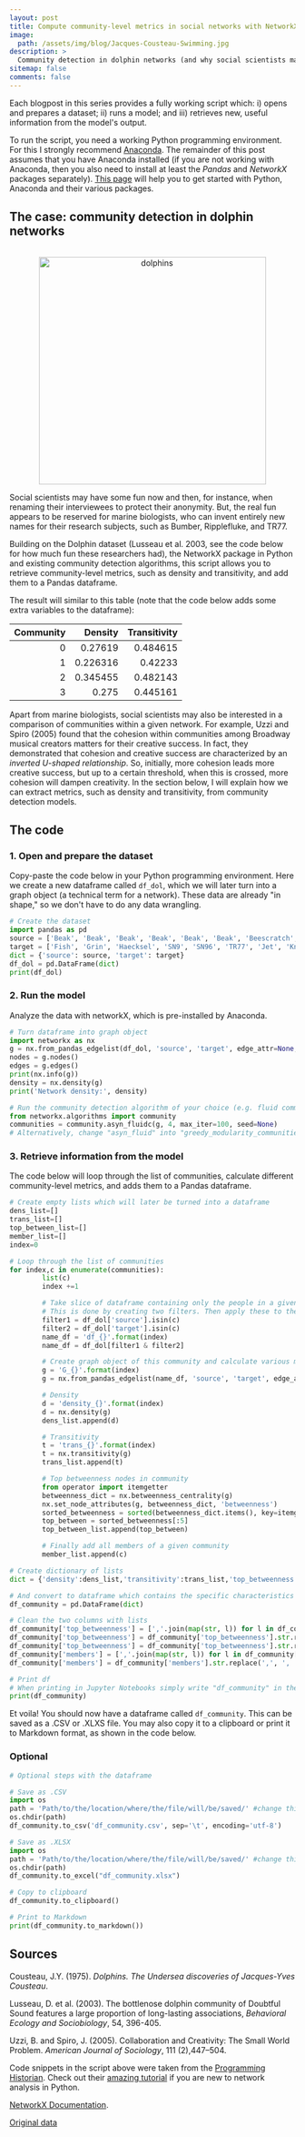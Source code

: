 ```yaml
---
layout: post
title: Compute community-level metrics in social networks with NetworkX
image:
  path: /assets/img/blog/Jacques-Cousteau-Swimming.jpg
description: >
  Community detection in dolphin networks (and why social scientists may be interested).
sitemap: false
comments: false
---
```


Each blogpost in this series provides a fully working script which: i) opens and prepares a dataset; ii) runs a model; and iii) retrieves new, useful information from the model's output.

To run the script, you need a working Python programming environment. For this I strongly recommend [Anaconda](https://www.anaconda.com/). The remainder of this post assumes that you have Anaconda installed (if you are not working with Anaconda, then you also need to install at least the _Pandas_ and _NetworkX_ packages separately). [This page](https://renswilderom.github.io/blog/python/2021-11-19-How-to-get-started-with-Python/) will help you to get started with Python, Anaconda and their various packages.   

## The case: community detection in dolphin networks

<p align="center">
<img src="/assets/img/blog/dolphins.svg" alt="dolphins" width="400" style="padding-top: 15px;"/>
</p>

Social scientists may have some fun now and then, for instance, when renaming their interviewees to protect their anonymity. But, the real fun appears to be reserved for marine biologists, who can invent entirely new names for their research subjects, such as Bumber, Ripplefluke, and TR77.

Building on the Dolphin dataset (Lusseau et al. 2003, see the code below for how much fun these researchers had), the NetworkX package in Python and existing community detection algorithms, this script allows you to retrieve community-level metrics, such as density and transitivity, and add them to a Pandas dataframe.

The result will similar to this table (note that the code below adds some extra variables to the dataframe):

|Community    |   Density |   Transitivity |
|---:|----------:|---------------:|
|  0 |  0.27619  |       0.484615 |
|  1 |  0.226316 |       0.42233  |
|  2 |  0.345455 |       0.482143 |
|  3 |  0.275    |       0.445161 |


Apart from marine biologists, social scientists may also be interested in a comparison of communities within a given network. For example, Uzzi and Spiro (2005) found that the cohesion within communities among Broadway musical creators matters for their creative success. In fact, they demonstrated that cohesion and creative success are characterized by an _inverted U-shaped relationship_. So, initially, more cohesion leads more creative success, but up to a certain threshold, when this is crossed, more cohesion will dampen creativity. In the section below, I will explain how we can extract metrics, such as density and transitivity, from community detection models.

## The code

### 1. Open and prepare the dataset

Copy-paste the code below in your Python programming environment. Here we create a new dataframe called ```df_dol```, which we will later turn into a graph object (a technical term for a network). These data are already "in shape," so we don't have to do any data wrangling.

```python
# Create the dataset
import pandas as pd
source = ['Beak', 'Beak', 'Beak', 'Beak', 'Beak', 'Beak', 'Beescratch', 'Beescratch', 'Beescratch', 'Beescratch', 'Beescratch', 'Beescratch', 'Beescratch', 'Beescratch', 'Bumper', 'Bumper', 'Bumper', 'Bumper', 'CCL', 'CCL', 'CCL', 'Cross', 'DN16', 'DN16', 'DN16', 'DN16', 'DN21', 'DN21', 'DN21', 'DN21', 'DN21', 'DN21', 'DN63', 'DN63', 'DN63', 'DN63', 'DN63', 'Double', 'Double', 'Double', 'Double', 'Double', 'Feather', 'Feather', 'Feather', 'Feather', 'Feather', 'Fish', 'Fish', 'Fish', 'Five', 'Fork', 'Gallatin', 'Gallatin', 'Gallatin', 'Gallatin', 'Gallatin', 'Grin', 'Grin', 'Grin', 'Grin', 'Grin', 'Grin', 'Grin', 'Grin', 'Grin', 'Grin', 'Haecksel', 'Haecksel', 'Haecksel', 'Haecksel', 'Haecksel', 'Haecksel', 'Hook', 'Hook', 'Hook', 'Hook', 'Hook', 'Jet', 'Jet', 'Jet', 'Jet', 'Jet', 'Jonah', 'Jonah', 'Jonah', 'Jonah', 'Jonah', 'Jonah', 'Knit', 'Knit', 'Kringel', 'Kringel', 'Kringel', 'Kringel', 'Kringel', 'Kringel', 'MN105', 'MN105', 'MN105', 'MN105', 'MN105', 'MN60', 'MN60', 'MN60', 'MN83', 'MN83', 'MN83', 'Mus', 'Mus', 'Notch', 'Oscar', 'Oscar', 'Patchback', 'Patchback', 'Patchback', 'Patchback', 'Patchback', 'PL', 'PL', 'Ripplefluke', 'Scabs', 'Scabs', 'Scabs', 'Scabs', 'Scabs', 'Scabs', 'Shmuddel', 'Shmuddel', 'Shmuddel', 'SN100', 'SN100', 'SN100', 'SN100', 'SN4', 'SN4', 'SN4', 'SN4', 'SN63', 'SN63', 'SN63', 'SN63', 'SN89', 'SN9', 'SN90', 'SN90', 'SN96', 'SN96', 'Stripes', 'Stripes', 'Topless', 'Topless', 'Topless', 'TR120', 'TR82', 'TR99', 'Trigger', 'TSN83', 'Upbang']
target = ['Fish', 'Grin', 'Haecksel', 'SN9', 'SN96', 'TR77', 'Jet', 'Knit', 'Notch', 'Number1', 'Oscar', 'SN100', 'SN90', 'Upbang', 'Fish', 'SN96', 'Thumper', 'Zipfel', 'Double', 'Grin', 'Zap', 'Trigger', 'Feather', 'Gallatin', 'Wave', 'Web', 'Feather', 'Gallatin', 'Jet', 'Upbang', 'Wave', 'Web', 'Knit', 'Number1', 'PL', 'SN9', 'Upbang', 'Kringel', 'Oscar', 'SN4', 'Topless', 'Zap', 'Gallatin', 'Jet', 'Ripplefluke', 'SN90', 'Web', 'Patchback', 'SN96', 'TR77', 'Trigger', 'Scabs', 'Jet', 'Ripplefluke', 'SN90', 'Upbang', 'Web', 'Hook', 'MN83', 'Scabs', 'Shmuddel', 'SN4', 'SN63', 'SN9', 'Stripes', 'TR99', 'TSN103', 'Jonah', 'MN83', 'SN9', 'Topless', 'Vau', 'Zap', 'Kringel', 'Scabs', 'SN4', 'SN63', 'TR99', 'MN23', 'Mus', 'Number1', 'Quasi', 'Web', 'Kringel', 'MN105', 'MN83', 'Patchback', 'Topless', 'Trigger', 'PL', 'Upbang', 'Oscar', 'SN100', 'SN63', 'Thumper', 'TR77', 'TR99', 'Patchback', 'Scabs', 'SN4', 'Topless', 'Trigger', 'SN100', 'Topless', 'Trigger', 'Patchback', 'Topless', 'Trigger', 'Notch', 'Number1', 'Number1', 'PL', 'TR77', 'SMN5', 'Stripes', 'Topless', 'Trigger', 'TSN103', 'SN96', 'TR77', 'Zig', 'Shmuddel', 'SN4', 'SN63', 'SN9', 'Stripes', 'TR99', 'SN4', 'Thumper', 'TR88', 'SN4', 'SN89', 'SN9', 'Zap', 'SN9', 'Stripes', 'Topless', 'Zipfel', 'Stripes', 'Thumper', 'TSN103', 'Whitetip', 'Web', 'TSN103', 'Upbang', 'Web', 'TR77', 'TR99', 'TR120', 'TSN83', 'TR99', 'Trigger', 'Zap', 'TR88', 'Web', 'Trigger', 'Vau', 'Zipfel', 'Web']
dict = {'source': source, 'target': target}
df_dol = pd.DataFrame(dict)    
print(df_dol)

```

### 2. Run the model

Analyze the data with networkX, which is pre-installed by Anaconda.

```python
# Turn dataframe into graph object
import networkx as nx
g = nx.from_pandas_edgelist(df_dol, 'source', 'target', edge_attr=None, create_using=nx.Graph())
nodes = g.nodes()
edges = g.edges()
print(nx.info(g))
density = nx.density(g)
print('Network density:', density)

# Run the community detection algorithm of your choice (e.g. fluid communities or greedy modularity)
from networkx.algorithms import community
communities = community.asyn_fluidc(g, 4, max_iter=100, seed=None)
# Alternatively, change "asyn_fluid" into "greedy_modularity_communities"
```

### 3. Retrieve information from the model

The code below will loop through the list of communities, calculate different community-level metrics, and adds them to a Pandas dataframe.

```python
# Create empty lists which will later be turned into a dataframe
dens_list=[]
trans_list=[]
top_between_list=[]
member_list=[]
index=0

# Loop through the list of communities
for index,c in enumerate(communities):
        list(c)
        index +=1

        # Take slice of dataframe containing only the people in a given community
        # This is done by creating two filters. Then apply these to the original df_dol
        filter1 = df_dol['source'].isin(c)
        filter2 = df_dol['target'].isin(c)
        name_df = 'df_{}'.format(index)
        name_df = df_dol[filter1 & filter2]

        # Create graph object of this community and calculate various metrics
        g = 'G_{}'.format(index)
        g = nx.from_pandas_edgelist(name_df, 'source', 'target', edge_attr=None, create_using=nx.Graph())

        # Density
        d = 'density_{}'.format(index)
        d = nx.density(g)
        dens_list.append(d)

        # Transitivity
        t = 'trans_{}'.format(index)
        t = nx.transitivity(g)
        trans_list.append(t)

        # Top betweenness nodes in community
        from operator import itemgetter
        betweenness_dict = nx.betweenness_centrality(g)
        nx.set_node_attributes(g, betweenness_dict, 'betweenness')
        sorted_betweenness = sorted(betweenness_dict.items(), key=itemgetter(1), reverse=True)
        top_between = sorted_betweenness[:5]
        top_between_list.append(top_between)

        # Finally add all members of a given community
        member_list.append(c)

# Create dictionary of lists        
dict = {'density':dens_list,'transitivity':trans_list,'top_betweenness':top_between_list, 'members':member_list}

# And convert to dataframe which contains the specific characteristics of each community
df_community = pd.DataFrame(dict)

# Clean the two columns with lists
df_community['top_betweenness'] = [','.join(map(str, l)) for l in df_community['top_betweenness']]
df_community['top_betweenness'] = df_community['top_betweenness'].str.replace('(', ' ')
df_community['top_betweenness'] = df_community['top_betweenness'].str.replace(')', '')
df_community['members'] = [','.join(map(str, l)) for l in df_community['members']]
df_community['members'] = df_community['members'].str.replace(',', ', ')

# Print df
# When printing in Jupyter Notebooks simply write "df_community" in the bottom of a cell without "print()"
print(df_community)
```
Et voila! You should now have a dataframe called ```df_community```. This can be saved as a .CSV or .XLXS file. You may also copy it to a clipboard or print it to Markdown format, as shown in the code below.

### Optional

```python
# Optional steps with the dataframe

# Save as .CSV
import os
path = 'Path/to/the/location/where/the/file/will/be/saved/' #change this to the relevant or preferred location on your computer
os.chdir(path)
df_community.to_csv('df_community.csv', sep='\t', encoding='utf-8')

# Save as .XLSX
import os
path = 'Path/to/the/location/where/the/file/will/be/saved/' #change this to the relevant or preferred location on your computer
os.chdir(path)
df_community.to_excel("df_community.xlsx")

# Copy to clipboard
df_community.to_clipboard()

# Print to Markdown
print(df_community.to_markdown())
```


## Sources

Cousteau, J.Y. (1975). _Dolphins. The Undersea discoveries of Jacques-Yves Cousteau_.

Lusseau, D. et al. (2003). The bottlenose dolphin community of Doubtful Sound features a large proportion of long-lasting associations, _Behavioral Ecology and Sociobiology_, 54, 396-405.

Uzzi, B. and Spiro, J. (2005). Collaboration and Creativity: The Small
World Problem. _American Journal of Sociology_, 111 (2),447–504.

Code snippets in the script above were taken from the [Programming Historian](https://programminghistorian.org/). Check out their [amazing tutorial](https://programminghistorian.org/en/lessons/exploring-and-analyzing-network-data-with-python) if you are new to network analysis in Python.

[NetworkX Documentation](https://networkx.org/).

[Original data](http://www-personal.umich.edu/~mejn/netdata/)

<!-- ## Inverted Sidebars
The colors on the sidebar can now be inverted to allow brighter sidebar images. This can be enabled per-page in the fort matter:

```yml
invert_sidebar: true
```


## Code Block Headers
Code blocks can now have headers:

~~~js
// file: 'hello-world.js'
console.log('Hello World!');
~~~

Headers are added by making the first line a comment of the form `(file|title): ['"].*['"]`, e.g.:

    ~~~js
    // file: 'hello-world.js'
    console.log('Hello World!');
    ~~~

Code blocks with and without headers now also come with a copy button.
In the case of header-less code blocks, the button only shows on hover to prevent potential overlap.


## Resume Download Buttons
Resumes can now have download buttons:

![Download Buttons](/assets/img/blog/9.1.0-3.png){:.border.lead width="1776" height="258" loading="lazy"}

Resumes can now have download buttons.
{:.figcaption}

The documentation has been updated with a chapter on [how to configure the buttons](/docs/basics/#downloads).


## SERP Breadcrumbs
Added breadcrumbs above page title:

![Breadcrumbs](/assets/img/blog/9.1.0-2.png){:.border.lead width="1588" height="164" loading="lazy"}

Bread crumbs are now shown above each page title.
{:.figcaption}

Note that this requires a [directory-like URL structure](https://qwtel.com/posts/software/urls-are-directories/) on your entire site,
otherwise the intermediate links will point to nonexisting sites.

On a side note, Hydejack now has built-in tooltips for abbreviations like SERP (activated via tap/click).
See [Example Content](/blog/hyde/2012-02-07-example-content/#inline-html-elements) on how to add them to your content.


## Last Modified At
Blog posts can now have a "last modified at" date in the sub title row.

![Last modified at](/assets/img/blog/9.1.0-1.png){:.border.lead width="1254" height="218" loading="lazy"}

Note that this depends on the `last_modified_at` property of the page, which must be either set manually in the frontmatter (not recommended), or via a plugin like [`jekyll-last-modified-at`](https://github.com/gjtorikian/jekyll-last-modified-at). Note that the later is not available when building on GitHub Pages and can increase build times.


## Clap Button Preview
I've been trying something new with [**getclaps.app**](https://getclaps.app/), a feedback and analytics tool for personal sites like those powered by Hydejack.
It looks like this:

<clap-button style="--clap-button-color:var(--body-color);margin:2rem auto 3rem;width:3rem;height:3rem;font-size:smaller" nowave></clap-button>

It is a separate product from Hydejack and not enabled by default. Because it depends on a backend component, it requires a monthly fee.
If enabled, it is placed below posts and pages where the dingbat character (❖) used to be.

I can't claim that this product is fully baked (feedback welcome), but I've been using it on my personal site and here for the last couple of months with no issues.
For more, see [the dedicated website](https://getclaps.app/).

***
{:style="margin:2rem 0"}

There are many more changes and bugfixes in 9.1. See the [CHANGELOG](/changelog/){:.heading.flip-title} for details.


## Credits

<span>Photo by <a href="https://unsplash.com/@jjying?utm_source=unsplash&amp;utm_medium=referral&amp;utm_content=creditCopyText">JJ Ying</a> on <a href="https://unsplash.com/?utm_source=unsplash&amp;utm_medium=referral&amp;utm_content=creditCopyText">Unsplash</a></span>

*[SERP]: Search Engine Results Page -->
